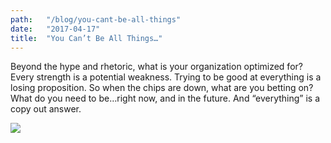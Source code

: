 ```yaml
---
path:	"/blog/you-cant-be-all-things"
date:	"2017-04-17"
title:	"You Can’t Be All Things…"
---
```


Beyond the hype and rhetoric, what is your organization optimized for? Every strength is a potential weakness. Trying to be good at everything is a losing proposition. So when the chips are down, what are you betting on? What do you need to be…right now, and in the future. And “everything” is a copy out answer.

![](/images/1*1WiOLXgeum1Cf4CKk29JpA.png)